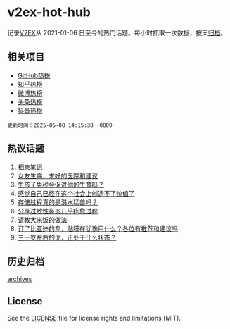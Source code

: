 # v2ex-hot-hub

 记录[V2EX](https://www.v2ex.com/)从 2021-01-06 日至今的热门话题。每小时抓取一次数据，按天[归档](archives)。
 
 ## 相关项目

- [GitHub热榜](https://github.com/lonnyzhang423/github-hot-hub)
- [知乎热榜](https://github.com/lonnyzhang423/zhihu-hot-hub)
- [微博热榜](https://github.com/lonnyzhang423/weibo-hot-hub)
- [头条热榜](https://github.com/lonnyzhang423/toutiao-hot-hub)
- [抖音热榜](https://github.com/lonnyzhang423/douyin-hot-hub)


 `更新时间：2025-05-08 14:15:38 +0800`

## 热议话题

1. [相亲笔记](https://www.v2ex.com/t/1130158)
1. [女友生病，求好的医院和建议](https://www.v2ex.com/t/1130190)
1. [生孩子免税会促进你的生育吗？](https://www.v2ex.com/t/1130370)
1. [感觉自己已经在这个社会上创造不了价值了](https://www.v2ex.com/t/1130206)
1. [存储过程真的是洪水猛兽吗？](https://www.v2ex.com/t/1130319)
1. [分享过敏性鼻炎几乎痊愈过程](https://www.v2ex.com/t/1130189)
1. [请教大米饭的做法](https://www.v2ex.com/t/1130342)
1. [订了比亚迪的车，贴膜在犹豫用什么？各位有推荐和建议吗](https://www.v2ex.com/t/1130362)
1. [三十岁左右的你，正处于什么状态？](https://www.v2ex.com/t/1130260)

## 历史归档

[archives](archives)

## License

See the [LICENSE](LICENSE) file for license rights and limitations (MIT).
